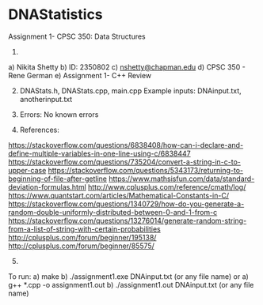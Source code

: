 # DNAStatistics
 Assignment 1- CPSC 350: Data Structures

 1)
   a) Nikita Shetty
   b) ID: 2350802
   c) nshetty@chapman.edu
   d) CPSC 350 - Rene German
   e) Assignment 1- C++ Review

 2) DNAStats.h, DNAStats.cpp, main.cpp
    Example inputs: DNAinput.txt, anotherinput.txt

 3) Errors: No known errors

 4) References:

  https://stackoverflow.com/questions/6838408/how-can-i-declare-and-define-multiple-variables-in-one-line-using-c/6838447
  https://stackoverflow.com/questions/735204/convert-a-string-in-c-to-upper-case
  https://stackoverflow.com/questions/5343173/returning-to-beginning-of-file-after-getline
  https://www.mathsisfun.com/data/standard-deviation-formulas.html
  http://www.cplusplus.com/reference/cmath/log/
  https://www.quantstart.com/articles/Mathematical-Constants-in-C/
  https://stackoverflow.com/questions/1340729/how-do-you-generate-a-random-double-uniformly-distributed-between-0-and-1-from-c
  https://stackoverflow.com/questions/13276014/generate-random-string-from-a-list-of-string-with-certain-probabilities
  http://cplusplus.com/forum/beginner/195138/
  http://cplusplus.com/forum/beginner/85575/

 5)
 To run:
   a) make
   b) ./assignment1.exe DNAinput.txt (or any file name)
      or
   a) g++ *.cpp -o assignment1.out
   b) ./assignment1.out DNAinput.txt (or any file name)
